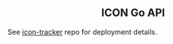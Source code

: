 <p align="center">
  <h2 align="center">ICON Go API</h2>
</p>

See [icon-tracker](https://github.com/sudoblockio/icon-tracker) repo for deployment details. 

